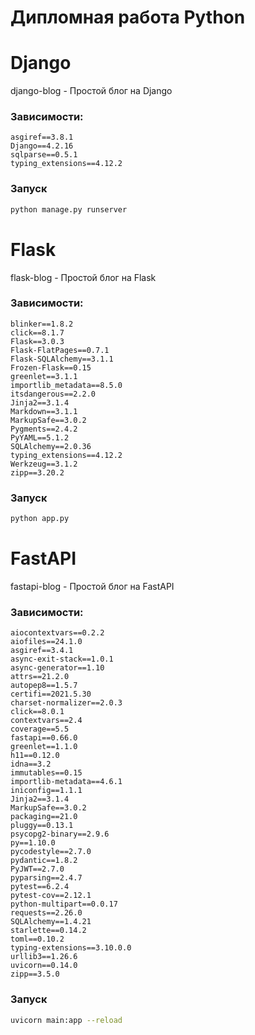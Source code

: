 # Дипломная работа Python

# Django
django-blog - Простой блог на Django
### Зависимости:
```
asgiref==3.8.1
Django==4.2.16
sqlparse==0.5.1
typing_extensions==4.12.2
```
### Запуск
```sh
python manage.py runserver
```

# Flask
flask-blog - Простой блог на Flask
### Зависимости:
```
blinker==1.8.2
click==8.1.7
Flask==3.0.3
Flask-FlatPages==0.7.1
Flask-SQLAlchemy==3.1.1
Frozen-Flask==0.15
greenlet==3.1.1
importlib_metadata==8.5.0
itsdangerous==2.2.0
Jinja2==3.1.4
Markdown==3.1.1
MarkupSafe==3.0.2
Pygments==2.4.2
PyYAML==5.1.2
SQLAlchemy==2.0.36
typing_extensions==4.12.2
Werkzeug==3.1.2
zipp==3.20.2
```
### Запуск
```sh
python app.py
```

# FastAPI
fastapi-blog - Простой блог на FastAPI
### Зависимости:
```
aiocontextvars==0.2.2
aiofiles==24.1.0
asgiref==3.4.1
async-exit-stack==1.0.1
async-generator==1.10
attrs==21.2.0
autopep8==1.5.7
certifi==2021.5.30
charset-normalizer==2.0.3
click==8.0.1
contextvars==2.4
coverage==5.5
fastapi==0.66.0
greenlet==1.1.0
h11==0.12.0
idna==3.2
immutables==0.15
importlib-metadata==4.6.1
iniconfig==1.1.1
Jinja2==3.1.4
MarkupSafe==3.0.2
packaging==21.0
pluggy==0.13.1
psycopg2-binary==2.9.6
py==1.10.0
pycodestyle==2.7.0
pydantic==1.8.2
PyJWT==2.7.0
pyparsing==2.4.7
pytest==6.2.4
pytest-cov==2.12.1
python-multipart==0.0.17
requests==2.26.0
SQLAlchemy==1.4.21
starlette==0.14.2
toml==0.10.2
typing-extensions==3.10.0.0
urllib3==1.26.6
uvicorn==0.14.0
zipp==3.5.0
```
### Запуск
```sh
uvicorn main:app --reload
```
